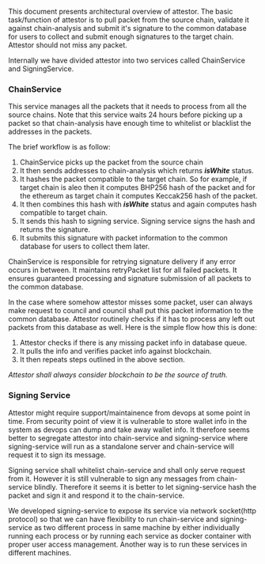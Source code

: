 This document presents architectural overview of attestor. The basic task/function of attestor is to pull packet from the source chain, validate it against chain-analysis and submit it's signature to the common database for users to collect and submit enough signatures to the target chain. Attestor should not miss any packet.

Internally we have divided attestor into two services called ChainService and SigningService.

### ChainService
This service manages all the packets that it needs to process from all the source chains. Note that this service waits 24 hours before picking up a packet so that chain-analysis have enough time to whitelist or blacklist the addresses in the packets.

The brief workflow is as follow:
1. ChainService picks up the packet from the source chain
2. It then sends addresses to chain-analysis which returns __*isWhite*__ status.
3. It hashes the packet compatible to the target chain. So for example, if target chain is aleo then it computes BHP256 hash of the packet and for the ethereum as target chain it computes Keccak256 hash of the packet.
4. It then combines this hash with __*isWhite*__ status and again computes hash compatible to target chain.
5. It sends this hash to signing service. Signing service signs the hash and returns the signature.
6. It submits this signature with packet information to the common database for users to collect them later.

ChainService is responsible for retrying signature delivery if any error occurs in between. It maintains retryPacket list for all failed packets. It ensures guaranteed processing and signature submission of all packets to the common database.

In the case where somehow attestor misses some packet, user can always make request to council and council shall put this packet information to the common database. Attestor routinely checks if it has to process any left out packets from this database as well. Here is the simple flow how this is done:

1. Attestor checks if there is any missing packet info in database queue.
2. It pulls the info and verifies packet info against blockchain.
3. It then repeats steps outlined in the above section.


*Attestor shall always consider blockchain to be the source of truth.*

### Signing Service
Attestor might require support/maintainence from devops at some point in time. From security point of view it is vulnerable to store wallet info in the system as devops can dump and take away wallet info. It therefore seems better to segregate attestor into chain-service and signing-service where signing-service will run as a standalone server and chain-service will request it to sign its message.

Signing service shall whitelist chain-service and shall only serve request from it. However it is still vulnerable to sign any messages from chain-service blindly. Therefore it seems it is better to let signing-service hash the packet and sign it and respond it to the chain-service.

We developed signing-service to expose its service via network socket(http protocol) so that we can have flexibility to run chain-service and signing-service as two different process in same machine by either individually running each process or by running each service as docker container with proper user access management. Another way is to run these services in different machines.